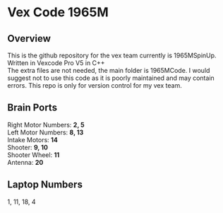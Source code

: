 # Vex Code 1965M  

## Overview  
This is the github repository for the vex team currently is 1965MSpinUp.  
Written in Vexcode Pro V5 in C++  
The extra files are not needed, the main folder is 1965MCode.
I would suggest not to use this code as it is poorly maintained and may contain errors. This repo is only for version control for my vex team.  

## Brain Ports  
Right Motor Numbers: **2, 5**  
Left Motor Numbers: **8, 13**  
Intake Motors: **14**  
Shooter: **9, 10**  
Shooter Wheel: **11**  
Antenna: **20**  

## Laptop Numbers  
1, 11, 18, 4  
